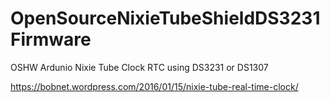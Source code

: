# OpenSourceNixieTubeShieldDS3231Firmware

OSHW Ardunio Nixie Tube Clock RTC using DS3231 or DS1307

https://bobnet.wordpress.com/2016/01/15/nixie-tube-real-time-clock/
